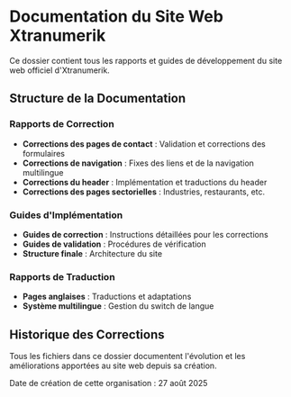 # Documentation du Site Web Xtranumerik

Ce dossier contient tous les rapports et guides de développement du site web officiel d'Xtranumerik.

## Structure de la Documentation

### Rapports de Correction
- **Corrections des pages de contact** : Validation et corrections des formulaires
- **Corrections de navigation** : Fixes des liens et de la navigation multilingue
- **Corrections du header** : Implémentation et traductions du header
- **Corrections des pages sectorielles** : Industries, restaurants, etc.

### Guides d'Implémentation
- **Guides de correction** : Instructions détaillées pour les corrections
- **Guides de validation** : Procédures de vérification
- **Structure finale** : Architecture du site

### Rapports de Traduction
- **Pages anglaises** : Traductions et adaptations
- **Système multilingue** : Gestion du switch de langue

## Historique des Corrections

Tous les fichiers dans ce dossier documentent l'évolution et les améliorations apportées au site web depuis sa création.

Date de création de cette organisation : 27 août 2025
